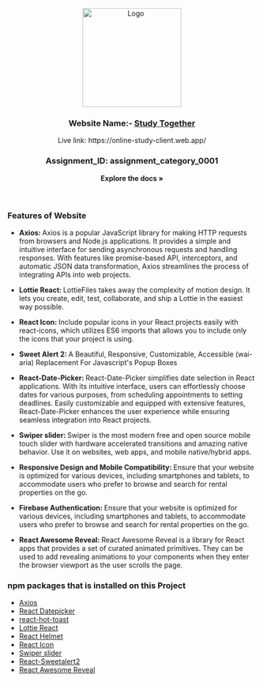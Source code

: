 <!-- PROJECT LOGO -->

<div align="center">
  <a href="https://online-study-client.web.app/">
    <img width="200px" src="https://i.ibb.co/sRq0PyH/logo-1.png" alt="Logo">
  </a>

  <h3 align="center">Website Name:- <a href="https://online-study-client.web.app/">Study Together</a></h3>
  <p>Live link: https://online-study-client.web.app/</p>
  
### Assignment_ID: assignment_category_0001

<strong align="center">Explore the docs »</strong>
<br/>
<br/>
<br/>

</div>

### Features of Website

- <strong>Axios: </strong> Axios is a popular JavaScript library for making HTTP requests from browsers and Node.js applications. It provides a simple and intuitive interface for sending asynchronous requests and handling responses. With features like promise-based API, interceptors, and automatic JSON data transformation, Axios streamlines the process of integrating APIs into web projects.
- <strong>Lottie React: </strong> LottieFiles takes away the complexity of motion design. It lets you create, edit, test, collaborate, and ship a Lottie in the easiest way possible.

- <strong>React Icon: </strong> Include popular icons in your React projects easily with react-icons, which utilizes ES6 imports that allows you to include only the icons that your project is using.

- <strong>Sweet Alert 2: </strong> A Beautiful, Responsive, Customizable, Accessible (wai-aria) Replacement For Javascript's Popup Boxes

- <strong> React-Date-Picker: </strong>
  React-Date-Picker simplifies date selection in React applications. With its intuitive interface, users can effortlessly choose dates for various purposes, from scheduling appointments to setting deadlines. Easily customizable and equipped with extensive features, React-Date-Picker enhances the user experience while ensuring seamless integration into React projects.

- <strong>Swiper slider: </strong> Swiper is the most modern free and open source mobile touch slider with hardware accelerated transitions and amazing native behavior. Use it on websites, web apps, and mobile native/hybrid apps.

- <strong>Responsive Design and Mobile Compatibility: </strong> Ensure that your website is optimized for various devices, including smartphones and tablets, to accommodate users who prefer to browse and search for rental properties on the go.

- <strong>Firebase Authentication: </strong> Ensure that your website is optimized for various devices, including smartphones and tablets, to accommodate users who prefer to browse and search for rental properties on the go.

- <strong>React Awesome Reveal: </strong> React Awesome Reveal is a library for React apps that provides a set of curated animated primitives. They can be used to add revealing animations to your components when they enter the browser viewport as the user scrolls the page.

### npm packages that is installed on this Project

- [Axios](https://axios-http.com/)
- [React Datepicker](https://www.npmjs.com/package/react-date-picker)
- [react-hot-toast](https://react-hot-toast.com/)
- [Lottie React](https://lottiefiles.com/free-animations/react)
- [React Helmet](https://www.npmjs.com/package/react-helmet-async)
- [React Icon](https://react-icons.github.io/react-icons/)
- [Swiper slider](https://swiperjs.com/)
- [React-Sweetalert2](https://sweetalert2.github.io/)
- [React Awesome Reveal](https://react-awesome-reveal.morello.dev/)
